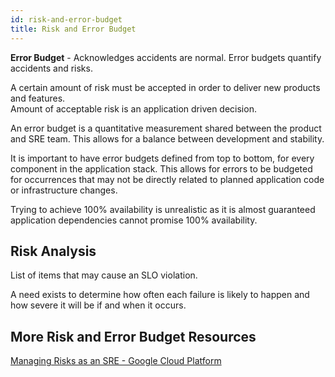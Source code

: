 ```yaml
---
id: risk-and-error-budget
title: Risk and Error Budget
---
```


**Error Budget** - Acknowledges accidents are normal. Error budgets quantify accidents and risks.

A certain amount of risk must be accepted in order to deliver new products and features.  
Amount of acceptable risk is an application driven decision.  

An error budget is a quantitative measurement shared between the product and SRE team. This allows for a balance between development and stability.  

It is important to have error budgets defined from top to bottom, for every component in the application stack. This allows for errors to be budgeted for occurrences that may not be directly related to planned application code or infrastructure changes.  

Trying to achieve 100% availability is unrealistic as it is almost guaranteed application dependencies cannot promise 100% availability.  

## Risk Analysis

List of items that may cause an SLO violation.  

A need exists to determine how often each failure is likely to happen and how severe it will be if and when it occurs.  

## More Risk and Error Budget Resources

[Managing Risks as an SRE - Google Cloud Platform](https://www.youtube.com/watch?v=4kGu1_M7Igg&list=PLIivdWyY5sqJrKl7D2u-gmis8h9K66qoj&index=6)  
